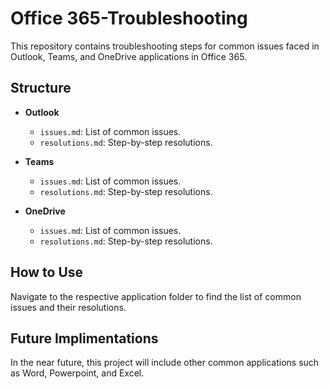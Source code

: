 # Office 365-Troubleshooting

This repository contains troubleshooting steps for common issues faced in Outlook, Teams, and OneDrive applications in Office 365.

## Structure

- **Outlook**
  - `issues.md`: List of common issues.
  - `resolutions.md`: Step-by-step resolutions.
  
- **Teams**
  - `issues.md`: List of common issues.
  - `resolutions.md`: Step-by-step resolutions.
  
- **OneDrive**
  - `issues.md`: List of common issues.
  - `resolutions.md`: Step-by-step resolutions.

## How to Use

Navigate to the respective application folder to find the list of common issues and their resolutions.

## Future Implimentations

In the near future, this project will include other common applications such as Word, Powerpoint, and Excel.
